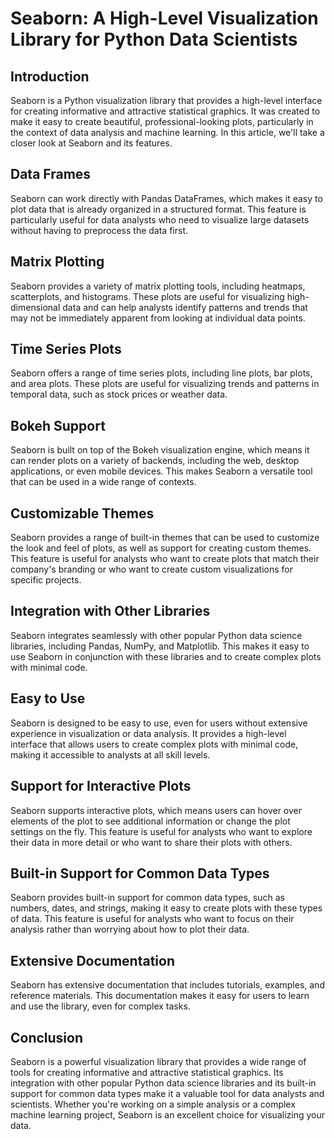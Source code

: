 Seaborn: A High-Level Visualization Library for Python Data Scientists
==================================================================

Introduction
------------

Seaborn is a Python visualization library that provides a high-level interface for creating informative and attractive statistical graphics. It was created to make it easy to create beautiful, 
professional-looking plots, particularly in the context of data analysis and machine learning. In this article, we'll take a closer look at Seaborn and its features.

Data Frames
-------------

Seaborn can work directly with Pandas DataFrames, which makes it easy to plot data that is already organized in a structured format. This feature is particularly useful for data analysts who need to 
visualize large datasets without having to preprocess the data first.

Matrix Plotting
-----------------

Seaborn provides a variety of matrix plotting tools, including heatmaps, scatterplots, and histograms. These plots are useful for visualizing high-dimensional data and can help analysts identify 
patterns and trends that may not be immediately apparent from looking at individual data points.

Time Series Plots
------------------

Seaborn offers a range of time series plots, including line plots, bar plots, and area plots. These plots are useful for visualizing trends and patterns in temporal data, such as stock prices or 
weather data.

Bokeh Support
---------------

Seaborn is built on top of the Bokeh visualization engine, which means it can render plots on a variety of backends, including the web, desktop applications, or even mobile devices. This makes Seaborn 
a versatile tool that can be used in a wide range of contexts.

Customizable Themes
--------------------

Seaborn provides a range of built-in themes that can be used to customize the look and feel of plots, as well as support for creating custom themes. This feature is useful for analysts who want to 
create plots that match their company's branding or who want to create custom visualizations for specific projects.

Integration with Other Libraries
-------------------------------

Seaborn integrates seamlessly with other popular Python data science libraries, including Pandas, NumPy, and Matplotlib. This makes it easy to use Seaborn in conjunction with these libraries and to 
create complex plots with minimal code.

Easy to Use
-------------

Seaborn is designed to be easy to use, even for users without extensive experience in visualization or data analysis. It provides a high-level interface that allows users to create complex plots with 
minimal code, making it accessible to analysts at all skill levels.

Support for Interactive Plots
------------------------------

Seaborn supports interactive plots, which means users can hover over elements of the plot to see additional information or change the plot settings on the fly. This feature is useful for analysts who 
want to explore their data in more detail or who want to share their plots with others.

Built-in Support for Common Data Types
----------------------------------------

Seaborn provides built-in support for common data types, such as numbers, dates, and strings, making it easy to create plots with these types of data. This feature is useful for analysts who want to 
focus on their analysis rather than worrying about how to plot their data.

Extensive Documentation
-----------------------

Seaborn has extensive documentation that includes tutorials, examples, and reference materials. This documentation makes it easy for users to learn and use the library, even for complex tasks.

Conclusion
----------

Seaborn is a powerful visualization library that provides a wide range of tools for creating informative and attractive statistical graphics. Its integration with other popular Python data science 
libraries and its built-in support for common data types make it a valuable tool for data analysts and scientists. Whether you're working on a simple analysis or a complex machine learning project, 
Seaborn is an excellent choice for visualizing your data.